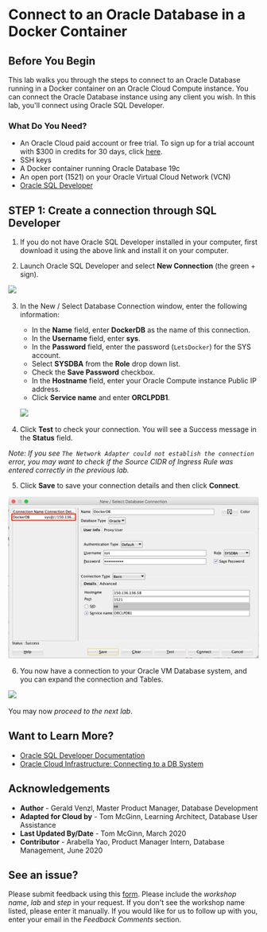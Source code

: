 # Connect to an Oracle Database in a Docker Container
## Before You Begin

This lab walks you through the steps to connect to an Oracle Database running in a Docker container on an Oracle Cloud Compute instance. You can connect the Oracle Database instance using any client you wish. In this lab, you'll connect using Oracle SQL Developer.

### What Do You Need?

* An Oracle Cloud paid account or free trial. To sign up for a trial account with $300 in credits for 30 days, click [here](http://oracle.com/cloud/free).
* SSH keys
* A Docker container running Oracle Database 19c
* An open port (1521) on your Oracle Virtual Cloud Network (VCN)
* [Oracle SQL Developer](https://www.oracle.com/tools/downloads/sqldev-downloads.html)

## **STEP 1**: Create a connection through SQL Developer

1. If you do not have Oracle SQL Developer installed in your computer, first download it using the above link and install it on your computer.

2. Launch Oracle SQL Developer and select **New Connection** (the green + sign).

  ![](images/sd-create-connection.png " ")

3. In the New / Select Database Connection window, enter the following information:
     * In the **Name** field, enter **DockerDB** as the name of this connection.
     * In the **Username** field, enter **sys**.
     * In the **Password** field, enter the password (`LetsDocker`) for the SYS account.
     * Select **SYSDBA** from the **Role** drop down list.
     * Check the **Save Password** checkbox.
     * In the **Hostname** field, enter your Oracle Compute instance Public IP address.
     * Click **Service name** and enter **ORCLPDB1**.

   ![](images/sd-new-connection.png " ")

4. Click **Test** to check your connection. You will see a Success message in the **Status** field.

  *Note: If you see `The Network Adapter could not establish the connection` error, you may want to check if the Source CIDR of Ingress Rule was entered correctly in the previous lab.*  

5. Click **Save** to save your connection details and then click **Connect**.

  ![](images/sd-save.png " ")

6. You now have a connection to your Oracle VM Database system, and you can expand the connection and Tables.

  ![](images/sd-connected.png " ")

  You may now *proceed to the next lab*.

## Want to Learn More?

* [Oracle SQL Developer Documentation](https://docs.oracle.com/en/database/oracle/sql-developer/)
* [Oracle Cloud Infrastructure: Connecting to a DB System](https://docs.cloud.oracle.com/en-us/iaas/Content/Database/Tasks/connectingDB.htm)

## Acknowledgements
* **Author** - Gerald Venzl, Master Product Manager, Database Development
* **Adapted for Cloud by** -  Tom McGinn, Learning Architect, Database User Assistance
* **Last Updated By/Date** - Tom McGinn, March 2020
* **Contributor** - Arabella Yao, Product Manager Intern, Database Management, June 2020

## **See an issue?**
Please submit feedback using this [form](https://apexapps.oracle.com/pls/apex/f?p=133:1:::::P1_FEEDBACK:1). Please include the *workshop name*, *lab* and *step* in your request.  If you don't see the workshop name listed, please enter it manually. If you would like for us to follow up with you, enter your email in the *Feedback Comments* section. 
